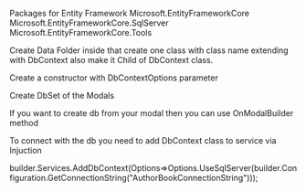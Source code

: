 Packages for Entity Framework
Microsoft.EntityFrameworkCore
Microsoft.EntityFrameworkCore.SqlServer
Microsoft.EntityFrameworkCore.Tools

Create Data Folder inside that create one class with class name extending with DbContext  also make it Child of DbContext class.

Create a constructor with DbContextOptions parameter

Create DbSet of the Modals

If you want to create db from your modal then you can use OnModalBuilder method

To connect with the db you need to add DbContext class to service via Injuction 

builder.Services.AddDbContext<AuthorBookDbContext>(Options=>Options.UseSqlServer(builder.Configuration.GetConnectionString("AuthorBookConnectionString")));